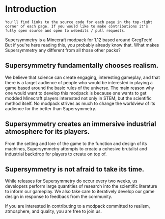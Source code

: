 # Introduction

```admonish info "Contributing"
You'll find links to the source code for each page in the top-right corner of each page. If you would like to make contributions it's fully open source and open to webedits / pull requests.
```

Supersymmetry is a Minecraft modpack for 1.12 based around GregTech! But if you're here reading this, you probably already know that. What makes Supersymmetry any different from all those other packs?

## Supersymmetry fundamentally chooses realism.

We believe that science can create engaging, interesting gameplay, and that there is a target audience of people who would be interested in playing a game based around the basic rules of the universe. The main reason why one would want to develop this modpack is because one wants to get modded Minecraft players interested not only in STEM, but the scientific method itself. No modpack strives as much to change the worldview of its audience for the better than Supersymmetry.

## Supersymmetry creates an immersive industrial atmosphere for its players.

From the setting and lore of the game to the function and design of its machines, Supersymmetry attempts to create a cohesive brutalist and industrial backdrop for players to create on top of.

## Supersymmetry is not afraid to take its time.

While releases for Supersymmetry do occur every two weeks, us developers perform large quantities of research into the scientific literature to inform our gameplay. We also take care to iteratively develop our game design in response to feedback from the community.

If you are interested in contributing to a modpack committed to realism, atmosphere, and quality, you are free to join us.